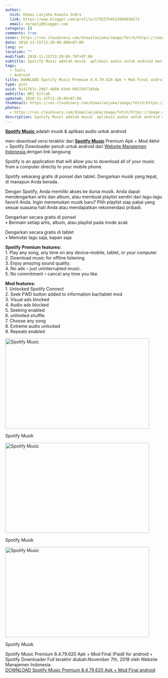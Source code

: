 ```yaml
---
author:
  nick: Dimas Lanjaka Kumala Indra
  link: https://www.blogger.com/profile/17555754514989936273
  email: noreply@blogger.com
category: []
comments: true
cover: https://res.cloudinary.com/dimaslanjaka/image/fetch/https://image.revdl.com/2015/01/Spotify-Music-1.jpg
date: 2018-11-15T13:20:00.000+07:00
lang: en
location: ""
modified: 2018-11-15T13:20:09.767+07:00
subtitle: Spotify Music adalah musik  aplikasi audio untuk android men-download versi
tags:
  - Tools
  - Android
title: DOWNLOAD Spotify Music Premium 8.4.79.620 Apk + Mod Final android
type: post
uuid: 9141767c-2967-4888-83e9-0037d47195de
webtitle: WMI Gitlab
updated: 2018-11-15T13:20:09+07:00
thumbnail: https://res.cloudinary.com/dimaslanjaka/image/fetch/https://image.revdl.com/2015/01/Spotify-Music-1.jpg
photos:
  - https://res.cloudinary.com/dimaslanjaka/image/fetch/https://image.revdl.com/2015/01/Spotify-Music-1.jpg
description: Spotify Music adalah musik  aplikasi audio untuk android men-download versi
---
```


<div>    <p>        <a href="https://web-manajemen.blogspot.com/">            <strong>Spotify Music</strong>        </a>        adalah musik &amp; aplikasi audio untuk android     </p>    <p>        men-download versi terakhir dari         <strong>            <a href="https://web-manajemen.blogspot.com/">Spotify Music</a>        </strong>        Premium Apk + Mod Akhir + Spotify Downloader penuh untuk android dari         <a href="https://web-manajemen.blogspot.com/">            Website Manajemen Indonesia         </a>        dengan link langsung     </p>    <p>        Spotify is an application that will allow you to download all of your         music from a computer directly to your mobile phone.     </p>    <p>        Spotify sekarang gratis di ponsel dan tablet. Dengarkan musik yang         tepat, di manapun Anda berada.     </p>    <p>        Dengan Spotify, Anda memiliki akses ke dunia musik. Anda dapat         mendengarkan artis dan album, atau membuat playlist sendiri dari         lagu-lagu favorit Anda. Ingin menemukan musik baru? Pilih playlist siap         pakai yang sesuai suasana hati Anda atau mendapatkan rekomendasi         pribadi.     </p>    <p>        Dengarkan secara gratis di ponsel         <br>        • Bermain setiap artis, album, atau playlist pada mode acak     </p>    <p>        Dengarkan secara gratis di tablet         <br>        • Memutar lagu saja, kapan saja     </p>    <p>        <strong>            Spotify Premium features:             <br>        </strong>        1. Play any song, any time on any device–mobile, tablet, or your         computer         <br>        2. Download music for offline listening.         <br>        3. Enjoy amazing sound quality.         <br>        4. No ads – just uninterrupted music.         <br>        5. No commitment – cancel any time you like.     </p>    <p>        <strong>            Mod features:             <br>        </strong>        1. Unlocked Spotify Connect         <br>        2. Seek FWD button added to information bar/tablet mod         <br>        3. Visual ads blocked         <br>        4. Audio ads blocked         <br>        5. Seeking enabled         <br>        6. unlimited shuffle         <br>        7. Choose any song         <br>        8. Extreme audio unlocked         <br>        9. Repeats enabled     </p>    <div>        <a href="https://web-manajemen.blogspot.com/">            <img alt="Spotify Music" width="460" height="288" src="https://res.cloudinary.com/dimaslanjaka/image/fetch/https://image.revdl.com/2015/01/Spotify-Music-1.jpg">        </a>        <p>            Spotify Musik         </p>    </div>    <div>        <a href="https://web-manajemen.blogspot.com/">            <img alt="Spotify Music" width="460" height="288" src="https://res.cloudinary.com/dimaslanjaka/image/fetch/https://image.revdl.com/2015/01/Spotify-Music-2.jpg">        </a>        <p>            Spotify Musik         </p>    </div>    <div>        <a href="https://web-manajemen.blogspot.com/">            <img alt="Spotify Music" width="460" height="288" src="https://res.cloudinary.com/dimaslanjaka/image/fetch/https://image.revdl.com/2015/01/Spotify-Music-3.jpg">        </a>        <p>            Spotify Musik         </p>    </div>    <div>        Spotify Music Premium 8.4.79.620 Apk + Mod Final (Paid) for android +         Spotify Downloader Full terakhir diubah:November 7th, 2018 oleh Website         Manajemen Indonesia     </div>    <div>    </div></div><div>    <a href="https://dimaslanjaka-storage.000webhostapp.com/revdl.php?download&amp;path=/spotify-music-android.html/" target="_blank" rel="noopener noreferer nofollow">        DOWNLOAD Spotify Music Premium 8.4.79.620 Apk + Mod Final android     </a></div><script>document.querySelectorAll("pre,code");
  pretext.forEach(function (el) {
    el.classList.toggle("notranslate", true);
  });</script><script>document.querySelectorAll("pre,code");
  pretext.forEach(function (el) {
    el.classList.toggle("notranslate", true);
  });</script><script>document.querySelectorAll("pre,code");
  pretext.forEach(function (el) {
    el.classList.toggle("notranslate", true);
  });</script>